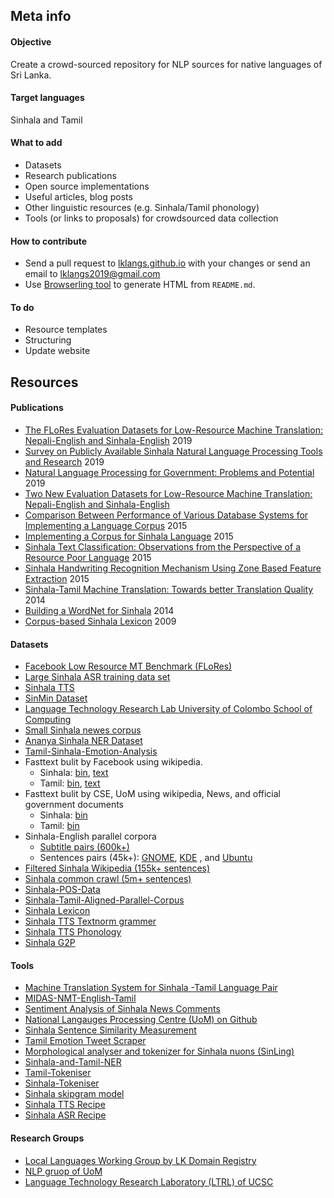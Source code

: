 ## Meta info

#### Objective
Create a crowd-sourced repository for NLP sources for native languages of Sri Lanka.

#### Target languages
Sinhala and Tamil

#### What to add
* Datasets
* Research publications
* Open source implementations
* Useful articles, blog posts
* Other linguistic resources (e.g. Sinhala/Tamil phonology)
* Tools (or links to proposals) for crowdsourced data collection

#### How to contribute
* Send a pull request to [lklangs.github.io](https://github.com/lklangs/lklangs.github.io) with your changes or send an email to lklangs2019@gmail.com
* Use [Browserling tool](https://www.browserling.com/tools/markdown-to-html) to generate HTML from `README.md`.

#### To do
* Resource templates
* Structuring
* Update website

## Resources

#### Publications 

* [The FLoRes Evaluation Datasets for Low-Resource Machine Translation: Nepali-English and Sinhala-English](https://www.aclweb.org/anthology/D19-1632) 2019
* [Survey on Publicly Available Sinhala Natural Language Processing Tools and Research](https://arxiv.org/pdf/1906.02358.pdf) 2019
* [Natural Language Processing for Government: Problems and Potential](https://lirneasia.net/2019/04/natural-language-processing-for-government-problems-and-potential/) 2019
* [Two New Evaluation Datasets for Low-Resource Machine Translation: Nepali-English and Sinhala-English](https://arxiv.org/abs/1902.01382)
* [Comparison Between Performance of Various Database Systems for Implementing a Language Corpus](https://www.researchgate.net/publication/277475828_Comparison_Between_Performance_of_Various_Database_Systems_for_Implementing_a_Language_Corpus) 2015
* [Implementing a Corpus for Sinhala Language](https://www.researchgate.net/publication/306264442_Implementing_a_Corpus_for_Sinhala_Language) 2015
* [Sinhala Text Classification: Observations from the Perspective of a Resource Poor Language](https://www.researchgate.net/publication/329908360_Sinhala_Text_Classification_Observations_from_the_Perspective_of_a_Resource_Poor_Language) 2015
* [Sinhala Handwriting Recognition Mechanism Using Zone Based Feature Extraction](http://dl.lib.mrt.ac.lk/bitstream/handle/123/12501/Sinhala%20Handwriting%20Recognition%20Mechanism%20Using%20Zone%20Based%20Feature%20Extraction.pdf) 2015
* [Sinhala-Tamil Machine Translation: Towards better Translation Quality](http://aclweb.org/anthology/U14-1018) 2014
* [Building a WordNet for Sinhala](https://www.researchgate.net/publication/269465993_Building_a_WordNet_for_Sinhala) 2014
* [Corpus-based Sinhala Lexicon](https://pdfs.semanticscholar.org/9cba/8533b35dbfc3db35e30b801c778377fe0817.pdf) 2009

#### Datasets
* [Facebook Low Resource MT Benchmark (FLoRes)](https://github.com/facebookresearch/flores)
* [Large Sinhala ASR training data set](http://openslr.org/52)
* [Sinhala TTS](http://openslr.org/30/)
* [SinMin Dataset](http://ix.cs.uoregon.edu/~nisansa/#DataSets)
* [Language Technology Research Lab University of Colombo School of Computing](http://ltrl.ucsc.lk/download-3/)
* [Small Sinhala newes corpus](https://osf.io/tdb84/)
* [Ananya Sinhala NER Dataset](https://github.com/suralk/AnanyaSinhalaNERDataset)
* [Tamil-Sinhala-Emotion-Analysis](https://github.com/Jenarthanan14/Tamil-Sinhala-Emotion-Analysis)
* Fasttext bulit by Facebook using wikipedia. 
    * Sinhala: [bin](https://dl.fbaipublicfiles.com/fasttext/vectors-crawl/cc.si.300.bin.gz), [text](https://dl.fbaipublicfiles.com/fasttext/vectors-crawl/cc.si.300.vec.gz)
    * Tamil: [bin](https://dl.fbaipublicfiles.com/fasttext/vectors-crawl/cc.ta.300.bin.gz), [text](https://dl.fbaipublicfiles.com/fasttext/vectors-crawl/cc.ta.300.vec.gz)
 * Fasttext bulit by CSE, UoM using wikipedia, News, and official government documents
    * Sinhala: [bin](https://dms.mrt.ac.lk/index.php/s/4CtG8JoNGcdTtxe/download?path=%2F&files=ftext_si_18-02-07-model.bin)
    * Tamil: [bin](https://dms.mrt.ac.lk/index.php/s/4CtG8JoNGcdTtxe/download?path=%2F&files=ftext_ti_18-02-07-model.bin)
 * Sinhala-English parallel corpora
    * [Subtitle pairs (600k+)](http://bit.ly/2KsFQxm) 
    * Sentences pairs (45k+): [GNOME](http://bit.ly/2Z8q0fo), [KDE](http://bit.ly/2WLY6bI) , and [Ubuntu](http://bit.ly/2wLVZGt)  
 * [Filtered Sinhala Wikipedia (155k+ sentences)](http://bit.ly/2EQZ7oM)
 * [Sinhala common crawl (5m+ sentences)](http://bit.ly/2ZaQFZo)
 * [Sinhala-POS-Data](https://github.com/nlpc-uom/Sinhala-POS-Data)
 * [Sinhala-Tamil-Aligned-Parallel-Corpus](https://github.com/nlpc-uom/Sinhala-Tamil-Aligned-Parallel-Corpus)
 * [Sinhala Lexicon](https://github.com/google/language-resources/blob/master/si/data/lexicon.tsv)
 * [Sinhala TTS Textnorm grammer](https://github.com/google/language-resources/tree/master/si/textnorm)
 * [Sinhala TTS Phonology](https://github.com/google/language-resources/blob/master/si/festvox/ipa_phonology.json)
 * [Sinhala G2P](https://github.com/google/language-resources/blob/master/si/si-si_FONIPA.txt)


#### Tools
* [Machine Translation System for Sinhala -Tamil Language Pair](https://ucsc.cmb.ac.lk/machine-translation-system-sinhala-tamil-language-pair/)
* [MIDAS-NMT-English-Tamil](https://github.com/precog-iiitd/MIDAS-NMT-English-Tamil)
* [Sentiment Analysis of Sinhala News Comments](https://github.com/theisuru/sentiment-tagger)
* [National Langauges Processing Centre (UoM) on Github](https://github.com/cnlpuom)
* [Sinhala Sentence Similarity Measurement](https://github.com/suralk/SinhalaSentenceSimilarityMeasurement)
* [Tamil Emotion Tweet Scraper](https://github.com/Jenarthanan14/Tamil-Sinhala-Emotion-Analysis/tree/master/TamilEmotionTweetScraper)
* [Morphological analyser and tokenizer for Sinhala nuons (SinLing)](https://github.com/ysenarath/SinLing)
* [Sinhala-and-Tamil-NER](https://github.com/nlpc-uom/Sinhala-and-Tamil-NER)
* [Tamil-Tokeniser](https://github.com/nlpc-uom/Tamil-Tokeniser)
* [Sinhala-Tokeniser](https://github.com/ysenarath/sinling/tree/master/bin)
* [Sinhala skipgram model](https://github.com/theisuru/sentiment-tagger/tree/master/corpus/analyzed/saved_models)
* [Sinhala TTS Recipe](https://github.com/google/language-resources/tree/master/si/festvox)
* [Sinhala ASR Recipe](https://github.com/google/asr-recipes)


#### Research Groups
* [Local Languages Working Group by LK Domain Registry](https://www.language.lk/en/)
* [NLP gruop of UoM](https://www.mrt.ac.lk/web/nlp)
* [Language Technology Research Laboratory (LTRL) of UCSC](http://ltrl.ucsc.lk/)